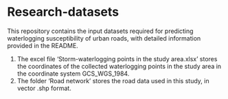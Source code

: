 # Research-datasets
This repository contains the input datasets required for predicting waterlogging susceptibility of urban roads, with detailed information provided in the README.
1. The excel file ‘Storm-waterlogging points in the study area.xlsx’ stores the coordinates of the collected waterlogging points in the study area in the coordinate system GCS_WGS_1984.
2. The folder ‘Road network’ stores the road data used in this study, in vector .shp format.
